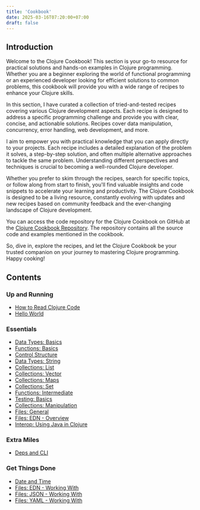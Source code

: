 ```yaml
---
title: 'Cookbook'
date: 2025-03-16T07:20:00+07:00
draft: false
---
```


## Introduction

Welcome to the Clojure Cookbook! This section is your go-to resource for practical solutions and hands-on examples in Clojure programming. Whether you are a beginner exploring the world of functional programming or an experienced developer looking for efficient solutions to common problems, this cookbook will provide you with a wide range of recipes to enhance your Clojure skills.

In this section, I have curated a collection of tried-and-tested recipes covering various Clojure development aspects. Each recipe is designed to address a specific programming challenge and provide you with clear, concise, and actionable solutions. Recipes cover data manipulation, concurrency, error handling, web development, and more.

I aim to empower you with practical knowledge that you can apply directly to your projects. Each recipe includes a detailed explanation of the problem it solves, a step-by-step solution, and often multiple alternative approaches to tackle the same problem. Understanding different perspectives and techniques is crucial to becoming a well-rounded Clojure developer.

Whether you prefer to skim through the recipes, search for specific topics, or follow along from start to finish, you'll find valuable insights and code snippets to accelerate your learning and productivity. The Clojure Cookbook is designed to be a living resource, constantly evolving with updates and new recipes based on community feedback and the ever-changing landscape of Clojure development.

You can access the code repository for the Clojure Cookbook on GitHub at the [Clojure Cookbook Repository](https://github.com/organiclever/ayokoding/tree/main/contents/clojure-cookbook). The repository contains all the source code and examples mentioned in the cookbook.

So, dive in, explore the recipes, and let the Clojure Cookbook be your trusted companion on your journey to mastering Clojure programming. Happy cooking!

## Contents

### Up and Running

- [How to Read Clojure Code](./how-to-read-clojure-code/)
- [Hello World](./hello-world/)

### Essentials

- [Data Types: Basics](./data-types-basics/)
- [Functions: Basics](./functions-basics/)
- [Control Structure](./control-structure/)
- [Data Types: String](./data-types-string/)
- [Collections: List](./collections-list/)
- [Collections: Vector](./collections-vector/)
- [Collections: Maps](./collections-maps/)
- [Collections: Set](./collections-set/)
- [Functions: Intermediate](./functions-intermediate/)
- [Testing: Basics](./testing-basics/)
- [Collections: Manipulation](./collections-manipulation/)
- [Files: General](./files-general/)
- [Files: EDN - Overview](./files-edn-overview/)
- [Interop: Using Java in Clojure](./interop-using-java-in-clojure/)

### Extra Miles

- [Deps and CLI](./deps-and-cli/)

### Get Things Done

- [Date and Time](./date-and-time/)
- [Files: EDN - Working With](./files-edn-working-with/)
- [Files: JSON - Working With](./files-json-working-with/)
- [Files: YAML - Working With](./files-yaml-working-with/)
